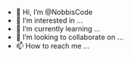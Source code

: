 - 👋 Hi, I’m @NobbisCode
- 👀 I’m interested in ...
- 🌱 I’m currently learning ...
- 💞️ I’m looking to collaborate on ...
- 📫 How to reach me ...

<!---
NobbisCode/NobbisCode is a ✨ special ✨ repository because its `README.md` (this file) appears on your GitHub profile.
You can click the Preview link to take a look at your changes.
--->
